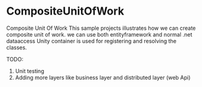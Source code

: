 # CompositeUnitOfWork
Composite Unit Of Work
This sample projects illustrates how we can create composite unit of work.
we can use both entityframework and normal .net dataaccess
Unity container is used for registering and resolving the classes.

TODO: 
1. Unit testing 
2. Adding more layers like business layer and distributed layer (web Api)
